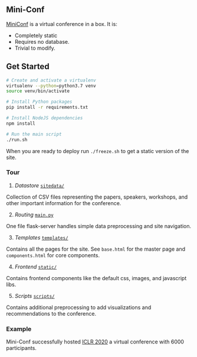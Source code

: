 ## Mini-Conf

<a href="https://mini-conf.github.io/index.html">MiniConf</a> is a virtual conference in a box. It is:

* Completely static
* Requires no database.
* Trivial to modify.

## Get Started
```bash
# Create and activate a virtualenv
virtualenv --python=python3.7 venv
source venv/bin/activate

# Install Python packages
pip install -r requirements.txt

# Install NodeJS dependencies
npm install

# Run the main script
./run.sh
````

When you are ready to deploy run `./freeze.sh` to get a static version of the site. 


### Tour


1) *Datastore* <a href="https://github.com/Mini-Conf/Mini-Conf/tree/master/sitedata">`sitedata/`</a>

Collection of CSV files representing the papers, speakers, workshops, and other important information for the conference.

2) *Routing* <a href="https://github.com/Mini-Conf/Mini-Conf/tree/master/main.py">`main.py`</a>

One file flask-server handles simple data preprocessing and site navigation. 

3) *Templates* <a href="https://github.com/Mini-Conf/Mini-Conf/tree/master/templates">`templates/`</a>

Contains all the pages for the site. See `base.html` for the master page and `components.html` for core components.

4) *Frontend* <a href="https://github.com/Mini-Conf/Mini-Conf/tree/master/static">`static/`</a>

Contains frontend components like the default css, images, and javascript libs.

5) *Scripts* <a href="https://github.com/Mini-Conf/Mini-Conf/tree/master/scripts">`scripts/`</a>

Contains additional preprocessing to add visualizations and recommendations to the conference. 


### Example

Mini-Conf successfully hosted <a href="https://iclr.cc/virtual_2020">ICLR 2020</a> a virtual conference with 6000 participants. 

